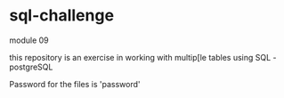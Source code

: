 # sql-challenge
 module 09

this repository is an exercise in working with multip[le tables using SQL - postgreSQL

Password for the files is 'password'

